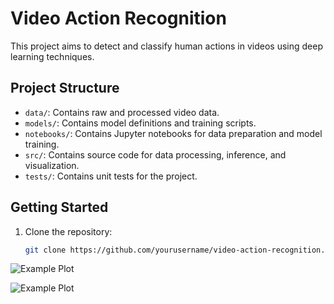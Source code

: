# Video Action Recognition

This project aims to detect and classify human actions in videos using deep learning techniques.

## Project Structure
- `data/`: Contains raw and processed video data.
- `models/`: Contains model definitions and training scripts.
- `notebooks/`: Contains Jupyter notebooks for data preparation and model training.
- `src/`: Contains source code for data processing, inference, and visualization.
- `tests/`: Contains unit tests for the project.

## Getting Started
1. Clone the repository:
   ```bash
   git clone https://github.com/yourusername/video-action-recognition.git

![Example Plot](outputs/output.png)

![Example Plot](outputs/output2.png)